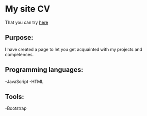 # My site CV

That you can try [here](https://mrrusfr.github.io/port-folio/)

## Purpose:

I have created a page to let you  get acquainted with my projects and competences.
  
## Programming languages:

-JavaScript
-HTML

## Tools:

-Bootstrap
